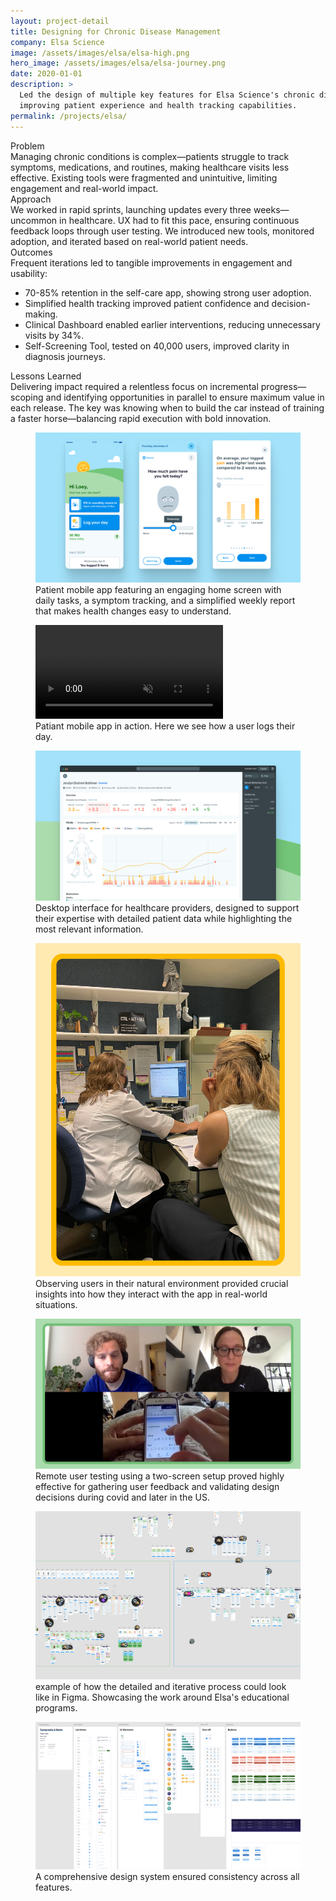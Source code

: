 ```yaml
---
layout: project-detail
title: Designing for Chronic Disease Management
company: Elsa Science
image: /assets/images/elsa/elsa-high.png
hero_image: /assets/images/elsa/elsa-journey.png
date: 2020-01-01
description: >
  Led the design of multiple key features for Elsa Science's chronic disease management platform,
  improving patient experience and health tracking capabilities.
permalink: /projects/elsa/
---
```


<div class="project-grid">
  <div class="grid-headline">Problem</div>
  <div class="grid-content">
    Managing chronic conditions is complex—patients struggle to track symptoms, medications, and routines, making healthcare visits less effective. Existing tools were fragmented and unintuitive, limiting engagement and real-world impact.
  </div>
  
  <div class="grid-headline">Approach</div>
  <div class="grid-content">
    We worked in rapid sprints, launching updates every three weeks—uncommon in healthcare. UX had to fit this pace, ensuring continuous feedback loops through user testing. We introduced new tools, monitored adoption, and iterated based on real-world patient needs.
  </div>

  <div class="grid-headline">Outcomes</div>
  <div class="grid-content">
    Frequent iterations led to tangible improvements in engagement and usability:
    <ul class="project-list">
      <li>70-85% retention in the self-care app, showing strong user adoption.</li>
      <li>Simplified health tracking improved patient confidence and decision-making.</li>
      <li>Clinical Dashboard enabled earlier interventions, reducing unnecessary visits by 34%.</li>
      <li>Self-Screening Tool, tested on 40,000 users, improved clarity in diagnosis journeys.</li>
    </ul>
  </div>

  <div class="grid-headline">Lessons Learned</div>
  <div class="grid-content">
    Delivering impact required a relentless focus on incremental progress—scoping and identifying opportunities in parallel to ensure maximum value in each release. The key was knowing when to build the car instead of training a faster horse—balancing rapid execution with bold innovation.
  </div>
</div>


<!-- <figure class="project-image">
  <img src="/assets/images/elsa/hero.png" alt="Simplified navigation system">
  <figcaption>The redesigned navigation system makes it easy to access key features while reducing cognitive load.</figcaption>
</figure> -->

<figure class="project-image">
  <img src="/assets/images/elsa/hero-1.png" alt="Patient mobile app interfaces">
  <figcaption>Patient mobile app featuring an engaging home screen with daily tasks, a symptom tracking, and a simplified weekly report that makes health changes easy to understand.</figcaption>
</figure>

<figure class="project-video">
  <video autoplay playsinline muted loop>
    <source src="/assets/videos/elsa/elsa-hero-video.m4v" type="video/mp4">
    Your browser does not support the video tag.
  </video>
  <figcaption>Patiant mobile app in action. Here we see how a user logs their day.</figcaption>
</figure>

<figure class="project-image">
  <img src="/assets/images/elsa/hero-2.png" alt="Healthcare provider dashboard">
  <figcaption>Desktop interface for healthcare providers, designed to support their expertise with detailed patient data while highlighting the most relevant information.</figcaption>
</figure>

<figure class="project-image">
  <img src="/assets/images/elsa/hero-3.png" alt="Contextual user observation">
  <figcaption>Observing users in their natural environment provided crucial insights into how they interact with the app in real-world situations.</figcaption>
</figure>

<figure class="project-image">
  <img src="/assets/images/elsa/hero-4.png" alt="Remote user testing setup">
  <figcaption>Remote user testing using a two-screen setup proved highly effective for gathering user feedback and validating design decisions during covid and later in the US.</figcaption>
</figure>

<figure class="project-image">
  <img src="/assets/images/elsa/new-normal.png" alt="Figma design process">
  <figcaption>example of how the detailed and iterative process could look like in Figma. Showcasing the work around Elsa's educational programs.</figcaption>
</figure>

<figure class="project-image">
  <img src="/assets/images/elsa/design-system.png" alt="Elsa design system">
  <figcaption>A comprehensive design system ensured consistency across all features.</figcaption>
</figure> 